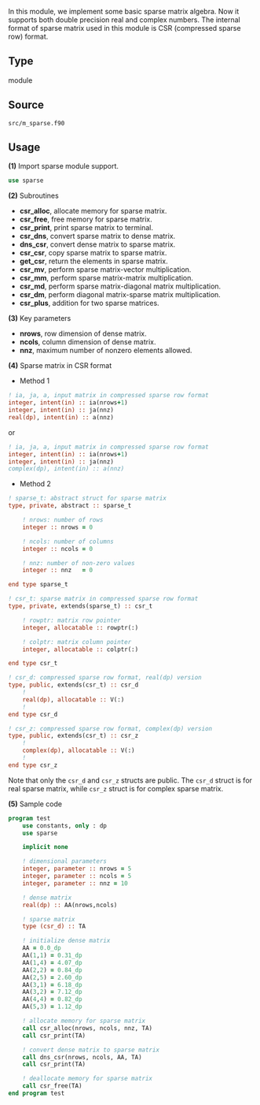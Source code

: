 In this module, we implement some basic sparse matrix algebra. Now it supports both double precision real and complex numbers. The internal format of sparse matrix used in this module is CSR (compressed sparse row) format.

## Type

module

## Source

`src/m_sparse.f90`

## Usage

**(1)** Import sparse module support.

```fortran
use sparse
```

**(2)** Subroutines

* **csr_alloc**, allocate memory for sparse matrix.
* **csr_free**, free memory for sparse matrix.
* **csr_print**, print sparse matrix to terminal.
* **csr_dns**, convert sparse matrix to dense matrix.
* **dns_csr**, convert dense matrix to sparse matrix.
* **csr_csr**, copy sparse matrix to sparse matrix.
* **get_csr**, return the elements in sparse matrix.
* **csr_mv**, perform sparse matrix-vector multiplication.
* **csr_mm**, perform sparse matrix-matrix multiplication.
* **csr_md**, perform sparse matrix-diagonal matrix multiplication.
* **csr_dm**, perform diagonal matrix-sparse matrix multiplication.
* **csr_plus**, addition for two sparse matrices.

**(3)** Key parameters

* **nrows**, row dimension of dense matrix.
* **ncols**, column dimension of dense matrix.
* **nnz**, maximum number of nonzero elements allowed.

**(4)** Sparse matrix in CSR format

* Method 1

```fortran
! ia, ja, a, input matrix in compressed sparse row format
integer, intent(in) :: ia(nrows+1)
integer, intent(in) :: ja(nnz)
real(dp), intent(in) :: a(nnz)
```

or

```fortran
! ia, ja, a, input matrix in compressed sparse row format
integer, intent(in) :: ia(nrows+1)
integer, intent(in) :: ja(nnz)
complex(dp), intent(in) :: a(nnz)
```

* Method 2

```fortran
! sparse_t: abstract struct for sparse matrix
type, private, abstract :: sparse_t

    ! nrows: number of rows
    integer :: nrows = 0

    ! ncols: number of columns
    integer :: ncols = 0

    ! nnz: number of non-zero values
    integer :: nnz   = 0

end type sparse_t

! csr_t: sparse matrix in compressed sparse row format
type, private, extends(sparse_t) :: csr_t

    ! rowptr: matrix row pointer
    integer, allocatable :: rowptr(:)

    ! colptr: matrix column pointer
    integer, allocatable :: colptr(:)

end type csr_t

! csr_d: compressed sparse row format, real(dp) version
type, public, extends(csr_t) :: csr_d
    !
    real(dp), allocatable :: V(:)
    !
end type csr_d

! csr_z: compressed sparse row format, complex(dp) version
type, public, extends(csr_t) :: csr_z
    !
    complex(dp), allocatable :: V(:)
    !
end type csr_z
```

Note that only the `csr_d` and `csr_z` structs are public. The `csr_d` struct is for real sparse matrix, while `csr_z` struct is for complex sparse matrix.

**(5)** Sample code

```fortran
program test
    use constants, only : dp
    use sparse

    implicit none

    ! dimensional parameters
    integer, parameter :: nrows = 5
    integer, parameter :: ncols = 5
    integer, parameter :: nnz = 10

    ! dense matrix
    real(dp) :: AA(nrows,ncols)

    ! sparse matrix
    type (csr_d) :: TA

    ! initialize dense matrix
    AA = 0.0_dp
    AA(1,1) = 0.31_dp
    AA(1,4) = 4.07_dp
    AA(2,2) = 0.84_dp
    AA(2,5) = 2.60_dp
    AA(3,1) = 6.18_dp
    AA(3,2) = 7.12_dp
    AA(4,4) = 0.82_dp
    AA(5,3) = 1.12_dp

    ! allocate memory for sparse matrix
    call csr_alloc(nrows, ncols, nnz, TA)
    call csr_print(TA)

    ! convert dense matrix to sparse matrix
    call dns_csr(nrows, ncols, AA, TA)
    call csr_print(TA)

    ! deallocate memory for sparse matrix
    call csr_free(TA)
end program test
```
